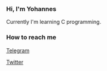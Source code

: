 ### Hi, I'm Yohannes

Currently I'm learning C programming.

### How to reach me
[Telegram](https://t.me/johannesmolla)

[Twitter](https://twitter.com/yohannes__molla)
